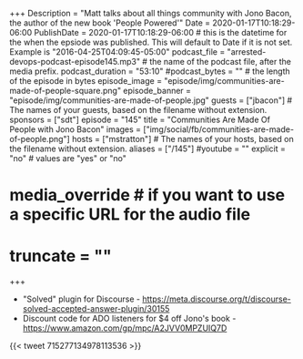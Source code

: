 +++
Description = "Matt talks about all things community with Jono Bacon, the author of the new book 'People Powered'"
Date = 2020-01-17T10:18:29-06:00
PublishDate = 2020-01-17T10:18:29-06:00 # this is the datetime for the when the epsiode was published. This will default to Date if it is not set. Example is "2016-04-25T04:09:45-05:00"
podcast_file = "arrested-devops-podcast-episode145.mp3" # the name of the podcast file, after the media prefix.
podcast_duration = "53:10"
#podcast_bytes = "" # the length of the episode in bytes
episode_image = "episode/img/communities-are-made-of-people-square.png"
episode_banner = "episode/img/communities-are-made-of-people.jpg"
guests = ["jbacon"] # The names of your guests, based on the filename without extension.
sponsors = ["sdt"]
episode = "145"
title = "Communities Are Made Of People with Jono Bacon"
images = ["img/social/fb/communities-are-made-of-people.png"]
hosts = ["mstratton"] # The names of your hosts, based on the filename without extension.
aliases = ["/145"]
#youtube = ""
explicit = "no" # values are "yes" or "no"
# media_override # if you want to use a specific URL for the audio file
# truncate = ""
+++
- "Solved" plugin for Discourse - https://meta.discourse.org/t/discourse-solved-accepted-answer-plugin/30155
- Discount code for ADO listeners for $4 off Jono's book - https://www.amazon.com/gp/mpc/A2JVV0MPZUIQ7D

{{< tweet 715277134978113536 >}}

